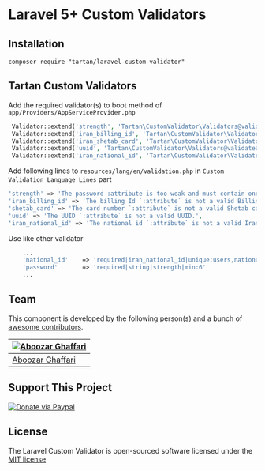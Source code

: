 Laravel 5+ Custom Validators
============

Installation
-------
```
composer require "tartan/laravel-custom-validator"
```

Tartan Custom Validators
-------------------------
Add the required validator(s) to boot method of `app/Providers/AppServiceProvider.php`
 
```php
 Validator::extend('strength', 'Tartan\CustomValidator\Validators@validateStrength');
 Validator::extend('iran_billing_id', 'Tartan\CustomValidator\Validators@validateIranBillingId');
 Validator::extend('iran_shetab_card', 'Tartan\CustomValidator\Validators@validateShetabCard');
 Validator::extend('uuid', 'Tartan\CustomValidator\Validators@validateUuid');
 Validator::extend('iran_national_id', 'Tartan\CustomValidator\Validators@validateNationalId');
```

Add following lines to `resources/lang/en/validation.php` in `Custom Validation Language Lines` part

```php
'strength' => 'The password :attribute is too weak and must contain one or more uppercase, lowercase, numeric, and special character (!@#$%^&*).',
'iran_billing_id' => 'The billing Id `:attribute` is not a valid Billing Id.',
'shetab_card' => 'The card number `:attribute` is not a valid Shetab card number.',
'uuid' => 'The UUID `:attribute` is not a valid UUID.',
'iran_national_id' => 'The national id `:attribute` is not a valid Iran nationa Id.',
```

Use like other validator

```php
	...
	'national_id'    => 'required|iran_national_id|unique:users,national_id',
	'password'       => 'required|string|strength|min:6'
	...
```

## Team

This component is developed by the following person(s) and a bunch of [awesome contributors](https://github.com/theTartancoder/laravel-custom-validator/graphs/contributors).

[![Aboozar Ghaffari](https://avatars1.githubusercontent.com/u/502961?s=200&v=4)](https://github.com/iamtartan) |
--- |
[Aboozar Ghaffari](https://github.com/theTartancoder) |

## Support This Project
  
[![Donate via Paypal](https://www.paypalobjects.com/en_US/i/btn/btn_donate_SM.gif)](https://www.paypal.com/cgi-bin/webscr?cmd=_s-xclick&hosted_button_id=LXEL22GFTXTKN)

## License

The Laravel Custom Validator is open-sourced software licensed under the [MIT license](http://opensource.org/licenses/MIT)
